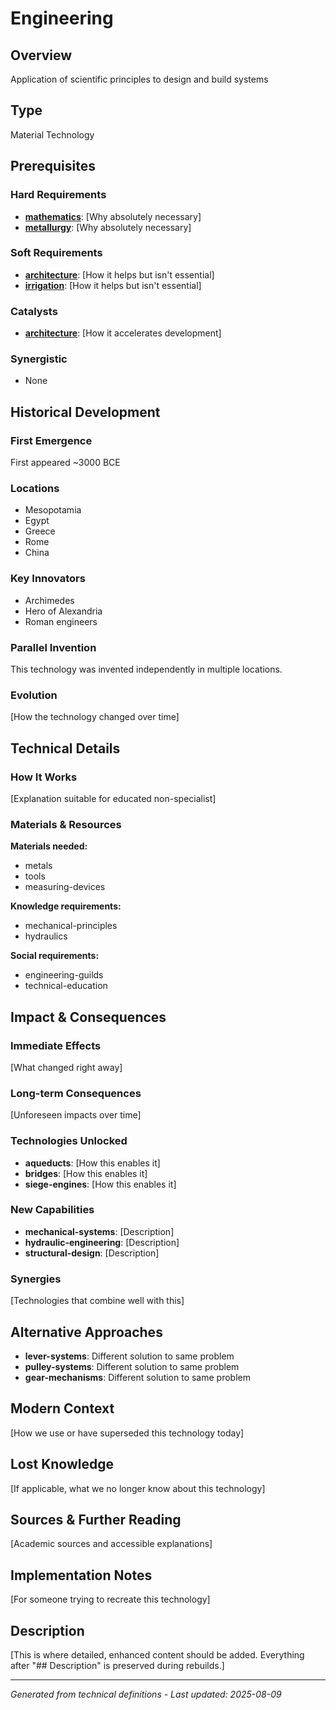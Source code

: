 # Engineering

## Overview
Application of scientific principles to design and build systems

## Type
Material Technology

## Prerequisites

### Hard Requirements
- **[mathematics](../mathematics/README.md)**: [Why absolutely necessary]
- **[metallurgy](../metallurgy/README.md)**: [Why absolutely necessary]

### Soft Requirements
- **[architecture](../architecture/README.md)**: [How it helps but isn't essential]
- **[irrigation](../irrigation/README.md)**: [How it helps but isn't essential]

### Catalysts
- **[architecture](../architecture/README.md)**: [How it accelerates development]

### Synergistic
- None

## Historical Development

### First Emergence
First appeared ~3000 BCE

### Locations
- Mesopotamia
- Egypt
- Greece
- Rome
- China

### Key Innovators
- Archimedes
- Hero of Alexandria
- Roman engineers

### Parallel Invention
This technology was invented independently in multiple locations.

### Evolution
[How the technology changed over time]

## Technical Details

### How It Works
[Explanation suitable for educated non-specialist]

### Materials & Resources
**Materials needed:**
- metals
- tools
- measuring-devices


**Knowledge requirements:**
- mechanical-principles
- hydraulics


**Social requirements:**
- engineering-guilds
- technical-education

## Impact & Consequences

### Immediate Effects
[What changed right away]

### Long-term Consequences
[Unforeseen impacts over time]

### Technologies Unlocked
- **aqueducts**: [How this enables it]
- **bridges**: [How this enables it]
- **siege-engines**: [How this enables it]

### New Capabilities
- **mechanical-systems**: [Description]
- **hydraulic-engineering**: [Description]
- **structural-design**: [Description]

### Synergies
[Technologies that combine well with this]

## Alternative Approaches
- **lever-systems**: Different solution to same problem
- **pulley-systems**: Different solution to same problem
- **gear-mechanisms**: Different solution to same problem

## Modern Context
[How we use or have superseded this technology today]

## Lost Knowledge
[If applicable, what we no longer know about this technology]

## Sources & Further Reading
[Academic sources and accessible explanations]

## Implementation Notes
[For someone trying to recreate this technology]

## Description









[This is where detailed, enhanced content should be added. Everything after "## Description" is preserved during rebuilds.]

---
*Generated from technical definitions - Last updated: 2025-08-09*
